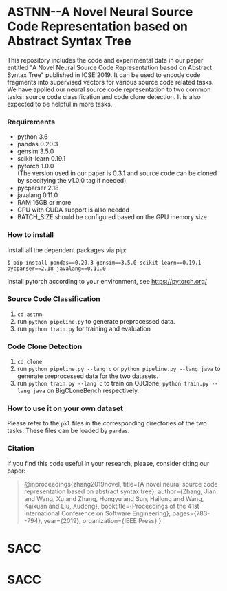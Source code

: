 # ASTNN--A Novel Neural Source Code Representation based on Abstract Syntax Tree
This repository includes the code and experimental data in our paper entitled "A Novel Neural Source Code Representation based on Abstract Syntax Tree" published in ICSE'2019. It can be used to encode code fragments into supervised vectors for various source code related tasks. We have applied our neural source code representation to two common tasks: source code classification and code clone detection. It is also expected to be helpful in more tasks.

### Requirements
+ python 3.6<br>
+ pandas 0.20.3<br>
+ gensim 3.5.0<br>
+ scikit-learn 0.19.1<br>
+ pytorch 1.0.0<br> (The version used in our paper is 0.3.1 and source code can be cloned by specifying the v1.0.0 tag if needed)
+ pycparser 2.18<br>
+ javalang 0.11.0<br>
+ RAM 16GB or more
+ GPU with CUDA support is also needed
+ BATCH_SIZE should be configured based on the GPU memory size

### How to install
Install all the dependent packages via pip:

	$ pip install pandas==0.20.3 gensim==3.5.0 scikit-learn==0.19.1 pycparser==2.18 javalang==0.11.0
 
Install pytorch according to your environment, see https://pytorch.org/ 


### Source Code Classification
1. `cd astnn`
2. run `python pipeline.py` to generate preprocessed data.
3. run `python train.py` for training and evaluation

### Code Clone Detection

 1. `cd clone`
 2. run `python pipeline.py --lang c` or `python pipeline.py --lang java` to generate preprocessed data for the two datasets.
 2. run `python train.py --lang c` to train on OJClone, `python train.py --lang java` on BigCLoneBench respectively.

### How to use it on your own dataset

Please refer to the `pkl` files in the corresponding directories of the two tasks. These files can be loaded by `pandas`.
 
### Citation
  If you find this code useful in your research, please, consider citing our paper:
  > @inproceedings{zhang2019novel,
  title={A novel neural source code representation based on abstract syntax tree},
  author={Zhang, Jian and Wang, Xu and Zhang, Hongyu and Sun, Hailong and Wang, Kaixuan and Liu, Xudong},
  booktitle={Proceedings of the 41st International Conference on Software Engineering},
  pages={783--794},
  year={2019},
  organization={IEEE Press}
}
# SACC
# SACC
